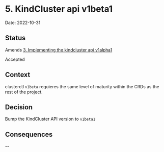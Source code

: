 # 5. KindCluster api v1beta1

Date: 2022-10-31

## Status

Amends [3. Implementing the kindcluster api v1alpha1](0003-Implementing-the-KindCluster-API-v1alpha1)

Accepted

## Context

clusterctl `v1beta` requieres the same level of maturity within the CRDs as the rest of the project.

## Decision

Bump the KindCluster API version to `v1beta1`

## Consequences

--
